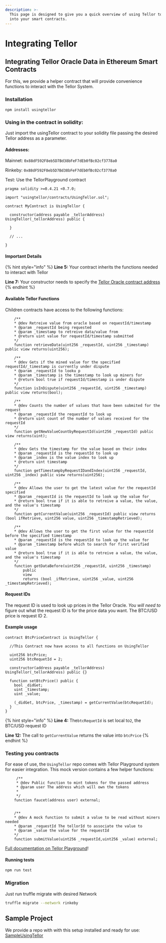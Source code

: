 ```yaml
---
description: >-
  This page is designed to give you a quick overview of using Tellor to get data
  into your smart contracts.
---
```


# Integrating Tellor

## Integrating Tellor Oracle Data in Ethereum Smart Contracts

For this, we provide a helper contract that will provide convenience functions to interact with the Tellor System.

### Installation

```text
npm install usingtellor
```

### Using in the contract in solidity:

Just import the usingTellor contract to your solidity file passing the desired Tellor address as a parameter.

#### Addresses:

Mainnet: `0x88dF592F8eb5D7Bd38bFeF7dEb0fBc02cf3778a0`

Rinkeby: `0x88dF592F8eb5D7Bd38bFeF7dEb0fBc02cf3778a0`

Test: Use the TellorPlayground contract

```text
pragma solidity >=0.4.21 <0.7.0;

import "usingtellor/contracts/UsingTellor.sol";

contract MyContract is UsingTellor {

  constructor(address payable _tellorAddress) UsingTellor(_tellorAddress) public {

  }

  // ...

}
```

#### Important Details

{% hint style="info" %}
**Line 5:** Your contract inherits the functions needed to interact with Tellor

**Line 7:** Your constructor needs to specify the [Tellor Oracle contract address](https://link-to-addresses)
{% endhint %}

#### Available Tellor Functions

Children contracts have access to the following functions:

```text
    /**
    * @dev Retreive value from oracle based on requestId/timestamp
    * @param _requestId being requested
    * @param _timestamp to retreive data/value from
    * @return uint value for requestId/timestamp submitted
    */
    function retrieveData(uint256 _requestId, uint256 _timestamp) public view returns(uint256);

    /**
    * @dev Gets if the mined value for the specified requestId/_timestamp is currently under dispute
    * @param _requestId to looku p
    * @param _timestamp is the timestamp to look up miners for
    * @return bool true if requestId/timestamp is under dispute
    */
    function isInDispute(uint256 _requestId, uint256 _timestamp) public view returns(bool);

    /**
    * @dev Counts the number of values that have been submited for the request
    * @param _requestId the requestId to look up
    * @return uint count of the number of values received for the requestId
    */
    function getNewValueCountbyRequestId(uint256 _requestId) public view returns(uint);

    /**
    * @dev Gets the timestamp for the value based on their index
    * @param _requestId is the requestId to look up
    * @param _index is the value index to look up
    * @return uint timestamp
    */
    function getTimestampbyRequestIDandIndex(uint256 _requestId, uint256 _index) public view returns(uint256);

    /**
    * @dev Allows the user to get the latest value for the requestId specified
    * @param _requestId is the requestId to look up the value for
    * @return bool true if it is able to retreive a value, the value, and the value's timestamp
    */
    function getCurrentValue(uint256 _requestId) public view returns (bool ifRetrieve, uint256 value, uint256 _timestampRetrieved);

    /**
    * @dev Allows the user to get the first value for the requestId before the specified timestamp
    * @param _requestId is the requestId to look up the value for
    * @param _timestamp before which to search for first verified value
    * @return bool true if it is able to retreive a value, the value, and the value's timestamp
    */
    function getDataBefore(uint256 _requestId, uint256 _timestamp)
        public
        view
        returns (bool _ifRetrieve, uint256 _value, uint256 _timestampRetrieved);
```

#### Request IDs

The request ID is used to look up prices in the Tellor Oracle. _You will need to_ figure out what the request ID is for the price data you want. The BTC/USD price is request ID 2.

#### Example usage

```text
contract BtcPriceContract is UsingTellor {

  //This Contract now have access to all functions on UsingTellor

  uint256 btcPrice;
  uint256 btcRequetId = 2;

  constructor(address payable _tellorAddress) UsingTellor(_tellorAddress) public {}

  function setBtcPrice() public {
    bool _didGet;
    uint _timestamp;
    uint _value;

    (_didGet, btcPrice, _timestamp) = getCurrentValue(btcRequetId);
  }
}
```

{% hint style="info" %}
**Line 4:** The`btcRequetId` is set local to`2`, the BTC/USD request ID

**Line 12:** The call to `getCurrentValue` returns the value into `btcPrice`
{% endhint %}

### Testing you contracts

For ease of use, the `UsingTellor` repo comes with Tellor Playground system for easier integration. This mock version contains a few helper functions:

```text
     /**
     * @dev Public function to mint tokens for the passed address
     * @param user The address which will own the tokens
     *
     */
    function faucet(address user) external;


    /**
    * @dev A mock function to submit a value to be read without miners needed
    * @param _requestId The tellorId to associate the value to
    * @param _value the value for the requestId
    */
    function submitValue(uint256 _requestId,uint256 _value) external;
```

[Full documentation on Tellor Playground](https://github.com/tellor-io/TellorDocs/tree/3b08892f934a1246111c4a884ed2739bb07f802f/dev-documentation/dev-documentation/playground.md)!

#### Running tests

```bash
npm run test
```

### Migration

Just run truffle migrate with desired Network

```bash
truffle migrate --network rinkeby
```

## Sample Project

We provide a repo with with this setup installed and ready for use: [SampleUsingTellor](https://github.com/tellor-io/sampleUsingTellor)

